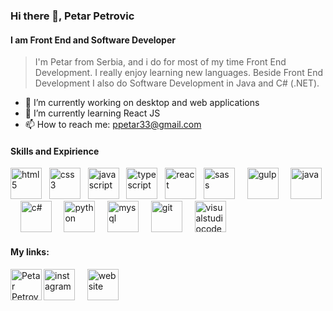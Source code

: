 ### Hi there 👋, Petar Petrovic
#### I am Front End and Software Developer
>I'm Petar from Serbia, and i do for most of my time Front End Development. I really enjoy learning new languages. Beside Front End Development I also do Software Development in Java and C# (.NET).

- 🔭 I’m currently working on desktop and web applications
- 🌱 I’m currently learning React JS
- 📫 How to reach me: ppetar33@gmail.com

#### Skills and Expirience
<img src='https://user-images.githubusercontent.com/82830616/141116456-f3fa4e6c-ee83-4b8b-80d2-62e45eb79b54.png' alt='html5' height='50'> &nbsp;  <img src='https://user-images.githubusercontent.com/82830616/141116535-10b911b2-1a27-45d9-8dd8-7c484e9c45f9.png' alt='css3' height='50'> &nbsp;  <img src='https://user-images.githubusercontent.com/82830616/141117177-ad3e990f-111f-4120-aaa6-1876fd69298b.png' alt='javascript' height='50'> &nbsp; <img src='https://user-images.githubusercontent.com/82830616/156931003-edaaf3d0-11e2-453a-b172-c7a7a8ea3464.png' alt='typescript' height='50'> &nbsp; <img src='https://user-images.githubusercontent.com/82830616/149636297-c926023f-9adb-46fa-bcfd-3b3b88b2de7b.png' alt='react' height='50'> &nbsp; <img src='https://user-images.githubusercontent.com/82830616/141117083-10c20140-0786-4b8f-966d-e9f68bf07ad4.png' alt='sass' height='50'>  &nbsp; &nbsp; <img src='https://user-images.githubusercontent.com/82830616/141116902-607bb7cf-a09b-4416-8764-5dddd25af491.png' alt='gulp' height='50'>  &nbsp; &nbsp; <img src='https://user-images.githubusercontent.com/82830616/141117310-2fdc317e-1131-4341-8e6f-98a57714ce1c.png' alt='java' height='50'>  &nbsp; &nbsp; <img src='https://user-images.githubusercontent.com/82830616/141117567-bb1afe1a-c5aa-4796-8b6a-c2a91585a3ed.png' alt='c#' height='50'>  &nbsp; &nbsp; <img src='https://user-images.githubusercontent.com/82830616/141117708-b21d0258-eee3-4f62-8d66-e4d45bbc0e4e.png' alt='python' height='50'> &nbsp; &nbsp;  <img src='https://user-images.githubusercontent.com/82830616/141117784-dff1f6ca-9ca4-4f76-90fd-16b5ad046df2.png' alt='mysql' height='50'>  &nbsp; &nbsp; <img src='https://user-images.githubusercontent.com/82830616/141118015-d6dfb23d-7ab3-4b74-801f-07a3adbff501.png' alt='git' height='50'> &nbsp; &nbsp; <img src='https://user-images.githubusercontent.com/82830616/156931378-9a39ab1e-e089-41fe-8a9d-e22436b6911d.svg' alt='visualstudiocode' height='50'> 

#### My links: 
 [<img src='https://user-images.githubusercontent.com/82830616/141118246-818be75e-8ce6-4011-ae21-c8a1aff786d0.png' alt='instagram' height='50'>](https://www.instagram.com/petrex_____/) &nbsp; &nbsp;  [<img src='https://user-images.githubusercontent.com/82830616/142861978-ef69b1da-8a58-4d06-a7f1-b1d8f3be6145.png' alt='website' height='50'>](https://www.petrovicpetar.com)  &nbsp; &nbsp; [<img align="left" alt="Petar Petrovic | LinkedIn" height='50' src="https://upload.wikimedia.org/wikipedia/commons/c/ca/LinkedIn_logo_initials.png" />](https://www.linkedin.com/in/petar-petrović-224480211/)
 
 

